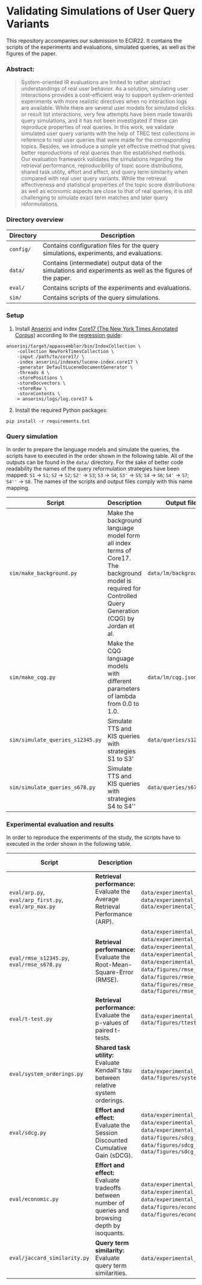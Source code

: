 # Validating Simulations of User Query Variants

This repository accompanies our submission to ECIR22. It contains the scripts of the experiments and evaluations, simulated queries, as well as the figures of the paper.

### Abstract:
>  System-oriented IR evaluations are limited to rather abstract understandings of real user behavior. As a solution, simulating user interactions provides a cost-efficient way to support system-oriented experiments with more realistic directives when no interaction logs are available. While there are several user models for simulated clicks or result list interactions, very few attempts have been made towards query simulations, and it has not been investigated if these can reproduce properties of real queries. In this work, we validate simulated user query variants with the help of TREC test collections in reference to real user queries that were made for the corresponding topics. Besides, we introduce a simple yet effective method that gives better reproductions of real queries than the established methods. Our evaluation framework validates the simulations regarding the retrieval performance, reproducibility of topic score distributions, shared task utility, effort and effect, and query term similarity when compared with real user query variants. While the retrieval effectiveness and statistical properties of the topic score distributions as well as economic aspects are close to that of real queries, it is still challenging to simulate exact term matches and later query reformulations.

### Directory overview

| Directory | Description | 
| --- | --- |
| `config/` | Contains configuration files for the query simulations, experiments, and evaluations. | 
| `data/` | Contains (intermediate) output data of the simulations and experiments as well as the figures of the paper. | 
| `eval/` | Contains scripts of the experiments and evaluations. | 
| `sim/` | Contains scripts of the query simulations. |

### Setup
1. Install [Anserini](https://github.com/castorini/anserini) and index [Core17 (The New York Times Annotated Corpus)](https://catalog.ldc.upenn.edu/LDC2008T19) according to the [regression guide](https://github.com/castorini/anserini/blob/master/docs/regressions-core17.md):
```
anserini/target/appassembler/bin/IndexCollection \
    -collection NewYorkTimesCollection \
    -input /path/to/core17/ \
    -index anserini/indexes/lucene-index.core17 \
    -generator DefaultLuceneDocumentGenerator \
    -threads 4 \
    -storePositions \
    -storeDocvectors \
    -storeRaw \
    -storeContents \
    > anserini/logs/log.core17 &
```

2. Install the required Python packages:
```
pip install -r requirements.txt
```

### Query simulation

In order to prepare the language models and simulate the queries, the scripts have to executed in the order shown in the following table. All of the outputs can be found in the `data/` directory. For the sake of better code readability the names of the query reformulation strategies have been mapped: 
`S1`  &rarr; `S1`; `S2`  &rarr; `S2`; `S2'`  &rarr; `S3`; `S3`  &rarr; `S4`; `S3'`  &rarr; `S5`; `S4`  &rarr; `S6`; `S4'`  &rarr; `S7`; `S4''`  &rarr; `S8`. The names of the scripts and output files comply with this name mapping.

| Script | Description | Output files | 
| --- | --- | --- |
| `sim/make_background.py` | Make the background language model form all index terms of Core17. The background model is required for Controlled Query Generation (CQG) by Jordan et al. | `data/lm/background.csv` | 
| `sim/make_cqg.py` | Make the CQG language models with different parameters of lambda from 0.0 to 1.0. | `data/lm/cqg.json` |
| `sim/simulate_queries_s12345.py` | Simulate TTS and KIS queries with strategies S1 to S3' | `data/queries/s12345.csv` |
| `sim/simulate_queries_s678.py` | Simulate TTS and KIS queries with strategies S4 to S4'' | `data/queries/s678.csv` |

### Experimental evaluation and results

In order to reproduce the experiments of the study, the scripts have to executed in the order shown in the following table.

| Script | Description | Output files | Reproduction of ...| 
| --- | --- | --- | --- |
| `eval/arp.py`, `eval/arp_first.py`, `eval/arp_max.py` | **Retrieval performance:** Evaluate the Average Retrieval Performance (ARP). | `data/experimental_results/arp.csv`, `data/experimental_results/arp_first.csv`, `data/experimental_results/arp_max.csv` | `Tab. A.1`  |
| `eval/rmse_s12345.py`, `eval/rmse_s678.py` | **Retrieval performance:** Evaluate the Root-Mean-Square-Error (RMSE). | `data/experimental_results/rmse_map.csv`, `data/experimental_results/rmse_ndcg.csv`, `data/experimental_results/rmse_p1000.csv`, `data/experimental_results/rmse_uqv_vs_s12345_kis_ndcg.csv`, `data/experimental_results/rmse_uqv_vs_s12345_tts_ndcg.csv`, `data/figures/rmse_map.pdf`, `data/figures/rmse_ndcg.pdf`, `data/figures/rmse_p1000.pdf`, `data/figures/rmse_uqv_vs_s12345_kis_ndcg.pdf`, `data/figures/rmse_uqv_vs_s12345_tts_ndcg.pdf` | `Fig. A.1`, `Fig. 1` |
| `eval/t-test.py` | **Retrieval performance:** Evaluate the p-values of paired t-tests. | `data/experimental_results/ttest.csv`, `data/figures/ttest.pdf` | `Fig. A.2` |
| `eval/system_orderings.py` | **Shared task utility:** Evaluate Kendall's tau between relative system orderings. | `data/experimental_results/system_orderings.csv`, `data/figures/system_orderings.pdf`  | `Fig. 2 (left)` |
| `eval/sdcg.py` | **Effort and effect:** Evaluate the Session Discounted Cumulative Gain (sDCG). | `data/experimental_results/sdcg_3queries.csv`, `data/experimental_results/sdcg_5queries.csv`, `data/experimental_results/sdcg_10queries.csv`, `data/figures/sdcg_3queries.pdf`, `data/figures/sdcg_5queries.pdf`, `data/figures/sdcg_10queries.pdf` | `Fig. 3 (top)` |
| `eval/economic.py` | **Effort and effect:** Evaluate tradeoffs between number of queries and browsing depth by isoquants. | `data/experimental_results/economic0.3.csv`, `data/experimental_results/economic0.4.csv`, `data/experimental_results/economic0.5.csv`, `data/figures/economic0.3.pdf`, `data/figures/economic0.4.pdf`, `data/figures/economic0.5.pdf` | `Fig. 3 (bottom)` | 
| `eval/jaccard_similarity.py` | **Query term similarity:** Evaluate query term similarities. | `data/experimental_results/jacc.csv`, `data/figures/jacc.pdf` | `Fig. 2 (right)` |


